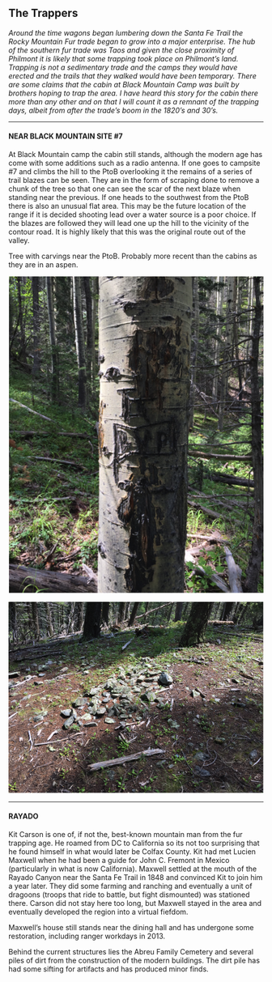 ## The Trappers
*Around the time wagons began lumbering down the Santa Fe Trail the Rocky Mountain Fur trade began to grow into a major enterprise. The hub of the southern fur trade was Taos and given the close proximity of Philmont it is likely that some trapping took place on Philmont’s land. Trapping is not a sedimentary trade and the camps they would have erected and the trails that they walked would have been temporary. There are some claims that the cabin at Black Mountain Camp was built by brothers hoping to trap the area. I have heard this story for the cabin there more than any other and on that I will count it as a remnant of the trapping days, albeit from after the trade’s boom in the 1820’s and 30’s.*
***
#### NEAR BLACK MOUNTAIN SITE #7
At Black Mountain camp the cabin still stands, although the modern age has come with some additions such as a radio antenna. If one goes to campsite #7 and climbs the hill to the PtoB overlooking it the remains of a series of trail blazes can be seen. They are in the form of scraping done to remove a chunk of the tree so that one can see the scar of the next blaze when standing near the previous. If one heads to the southwest from the PtoB there is also an unusual flat area. This may be the future location of the range if it is decided shooting lead over a water source is a poor choice. If the blazes are followed they will lead one up the hill to the vicinity of the contour road. It is highly likely that this was the original route out of the valley.

Tree with carvings near the PtoB. Probably more recent than the cabins as they are in an aspen.

![Carved Aspen][carved_aspen_image]

![Rock Pile][rock_pile_image]
***
#### RAYADO
Kit Carson is one of, if not the, best-known mountain man from the fur trapping age. He roamed from DC to California so its not too surprising that he found himself in what would later be Colfax County. Kit had met Lucien Maxwell when he had been a guide for John C. Fremont in Mexico (particularly in what is now California). Maxwell settled at the mouth of the Rayado Canyon near the Santa Fe Trail in 1848 and convinced Kit to join him a year later. They did some farming and ranching and eventually a unit of dragoons (troops that ride to battle, but fight dismounted) was stationed there. Carson did not stay here too long, but Maxwell stayed in the area and eventually developed the region into a virtual fiefdom.

Maxwell’s house still stands near the dining hall and has undergone some restoration, including ranger workdays in 2013.

Behind the current structures lies the Abreu Family Cemetery and several piles of dirt from the construction of the modern buildings. The dirt pile has had some sifting for artifacts and has produced minor finds.

[carved_aspen_image]: ./Images/trappers/trappers_1.png "Marked Aspen"

[rock_pile_image]: ./Images/trappers/trappers_2.png "Possible Grave"
